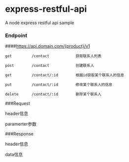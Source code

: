 # express-restful-api
A node express restful api sample


### Endpoint

####https://api.domain.com/{product}/v1

```
get 		/contact			获取联系人列表

post 		/contact			创建联系人

get			/contact/:id		根据id获取某个联系人的信息

put 		/contact/:id		修改某个联系人的信息

delete		/contact/:id		删除某个联系人

```

###Request

header信息

paramerter参数


###Response

header信息

data信息
